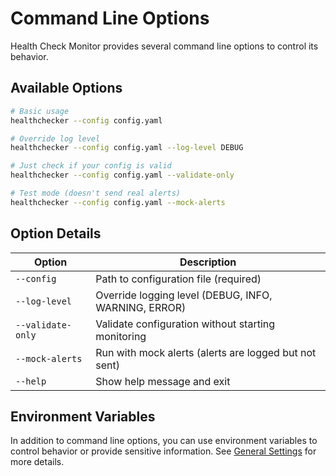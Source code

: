 # Command Line Options

Health Check Monitor provides several command line options to control its behavior.

## Available Options

```bash
# Basic usage
healthchecker --config config.yaml

# Override log level
healthchecker --config config.yaml --log-level DEBUG

# Just check if your config is valid
healthchecker --config config.yaml --validate-only

# Test mode (doesn't send real alerts)
healthchecker --config config.yaml --mock-alerts
```

## Option Details

| Option | Description |
|--------|-------------|
| `--config` | Path to configuration file (required) |
| `--log-level` | Override logging level (DEBUG, INFO, WARNING, ERROR) |
| `--validate-only` | Validate configuration without starting monitoring |
| `--mock-alerts` | Run with mock alerts (alerts are logged but not sent) |
| `--help` | Show help message and exit |

## Environment Variables

In addition to command line options, you can use environment variables to control behavior or provide sensitive information. See [General Settings](../configuration/general.md) for more details.